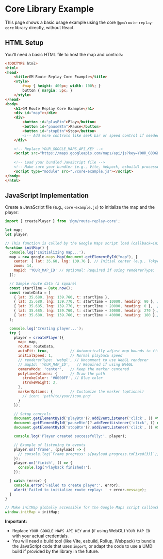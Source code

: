 # Core Library Example

This page shows a basic usage example using the core `@gm/route-replay-core` library directly, without React.

## HTML Setup

You'll need a basic HTML file to host the map and controls:

```html
<!DOCTYPE html>
<html>
<head>
    <title>GM Route Replay Core Example</title>
    <style>
        #map { height: 400px; width: 100%; }
        button { margin: 5px; }
    </style>
</head>
<body>
    <h1>GM Route Replay Core Example</h1>
    <div id="map"></div>
    <div>
        <button id="playBtn">Play</button>
        <button id="pauseBtn">Pause</button>
        <button id="stopBtn">Stop</button>
        <!-- Add more controls like seek bar or speed control if needed -->
    </div>

    <!-- Replace YOUR_GOOGLE_MAPS_API_KEY -->
    <script src="https://maps.googleapis.com/maps/api/js?key=YOUR_GOOGLE_MAPS_API_KEY&callback=initMap&libraries=geometry&v=weekly" defer></script>
    
    <!-- Load your bundled JavaScript file -->
    <!-- Make sure your bundler (e.g., Vite, Webpack, esbuild) processes this JS -->
    <script type="module" src="./core-example.js"></script> 
</body>
</html>
```

## JavaScript Implementation

Create a JavaScript file (e.g., `core-example.js`) to initialize the map and the player:

```javascript
import { createPlayer } from '@gm/route-replay-core';

let map;
let player;

// This function is called by the Google Maps script load (callback=initMap)
function initMap() {
  console.log('Initializing map...');
  map = new google.maps.Map(document.getElementById("map"), {
    center: { lat: 35.68, lng: 139.76 }, // Initial center (e.g., Tokyo Station)
    zoom: 14,
    mapId: 'YOUR_MAP_ID' // Optional: Required if using rendererType: 'webgl'
  });

  // Sample route data (a square)
  const startTime = Date.now();
  const routeData = [
    { lat: 35.680, lng: 139.760, t: startTime },
    { lat: 35.680, lng: 139.770, t: startTime + 10000, heading: 90 }, // East
    { lat: 35.685, lng: 139.770, t: startTime + 20000, heading: 0 },  // North
    { lat: 35.685, lng: 139.760, t: startTime + 30000, heading: 270 },// West
    { lat: 35.680, lng: 139.760, t: startTime + 40000, heading: 180 },// South (back to start)
  ];

  console.log('Creating player...');
  try {
    player = createPlayer({
      map: map,
      route: routeData,
      autoFit: true,          // Automatically adjust map bounds to fit the route
      initialSpeed: 1,        // Normal playback speed
      // rendererType: 'webgl', // Uncomment to use WebGL renderer
      // mapId: 'YOUR_MAP_ID',   // Required if using WebGL
      cameraMode: 'center',   // Keep the marker centered
      polylineOptions: {      // Draw the path
        strokeColor: '#0000FF', // Blue color
        strokeWeight: 3,
      },
      markerOptions: {        // Customize the marker (optional)
        // icon: 'path/to/your/icon.png'
      }
    });

    // Setup controls
    document.getElementById('playBtn')?.addEventListener('click', () => player?.play());
    document.getElementById('pauseBtn')?.addEventListener('click', () => player?.pause());
    document.getElementById('stopBtn')?.addEventListener('click', () => player?.stop());

    console.log('Player created successfully:', player);

    // Example of listening to events
    player.on('frame', (payload) => {
      // console.log(`Frame progress: ${payload.progress.toFixed(3)}`);
    });
    player.on('finish', () => {
      console.log('Playback finished!');
    });

  } catch (error) {
    console.error('Failed to create player:', error);
    alert('Failed to initialize route replay: ' + error.message);
  }
}

// Make initMap globally accessible for the Google Maps script callback
window.initMap = initMap;
```

**Important:**

*   Replace `YOUR_GOOGLE_MAPS_API_KEY` and (if using WebGL) `YOUR_MAP_ID` with your actual credentials.
*   You will need a build tool (like Vite, esbuild, Rollup, Webpack) to bundle the JavaScript code that uses `import`, or adapt the code to use a UMD build if provided by the library in the future. 